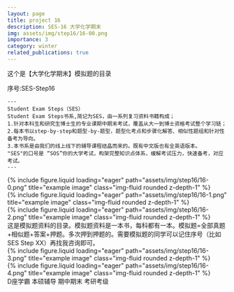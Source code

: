 ```yaml
---
layout: page
title: project 16
description: SES-16 大学化学期末
img: assets/img/step16/16-00.png
importance: 3
category: winter
related_publications: true
---
```


这个是【大学化学期末】模拟题的目录

序号:SES-Step16



    ---
    Student Exam Steps（SES）
    Student Exam Steps书系,简记为SES，由一系列复习资料书籍构成；
    1.针对本科生和研究生博士生的专业课期中期末考试，覆盖从大一到博士资格考试整个学习链；
    2.每本书以step-by-step和题型-by-题型，题型化考点和步骤化解答、相似性题组和针对性备考为导向。
    3.本书系是由我们的线上线下的辅导课程结晶而来的。既有中文版也有全英语版本。
    "SES"的口号是 “SOS”你的大学考试，构架完整知识点体系，缓解考试压力，快速备考，对应考试。
    ---

<div class="row">
    <div class="col-sm mt-3 mt-md-0">
        {% include figure.liquid loading="eager" path="assets/img/step16/16-0.png" title="example image" class="img-fluid rounded z-depth-1" %}
    </div>
    <div class="col-sm mt-3 mt-md-0">
        {% include figure.liquid loading="eager" path="assets/img/step16/16-1.png" title="example image" class="img-fluid rounded z-depth-1" %}
    </div>
    <div class="col-sm mt-3 mt-md-0">
        {% include figure.liquid loading="eager" path="assets/img/step16/16-2.png" title="example image" class="img-fluid rounded z-depth-1" %}
    </div>
</div>

<div class="caption">
    这是模拟题资料的目录。模拟题资料是一本书，每科都有一本。模拟题=全部真题+相似题+答案+押题。多次押到押题的。需要模拟题的同学可以记住序号（比如SES Step XX）再找我咨询即可。
</div>


<div class="row">
    <div class="col-sm mt-3 mt-md-0">
        {% include figure.liquid loading="eager" path="assets/img/step16/16-3.png" title="example image" class="img-fluid rounded z-depth-1" %}
    </div>
</div>
<div class="row">
    <div class="col-sm mt-3 mt-md-0">
        {% include figure.liquid loading="eager" path="assets/img/step16/16-4.png" title="example image" class="img-fluid rounded z-depth-1" %}
    </div>
</div>

<div class="caption">
    D座学霸 本硕辅导 期中期末 考研考级
</div>


